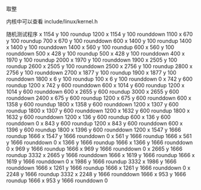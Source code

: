 取整

内核中可以查看
include/linux/kernel.h 

随机测试程序
x 1154 y 100 roundup 1200
x 1154 y 100 rounddown 1100
x 670 y 100 roundup 700
x 670 y 100 rounddown 600
x 1400 y 100 roundup 1400
x 1400 y 100 rounddown 1400
x 560 y 100 roundup 600
x 560 y 100 rounddown 500
x 428 y 100 roundup 500
x 428 y 100 rounddown 400
x 1970 y 100 roundup 2000
x 1970 y 100 rounddown 1900
x 2505 y 100 roundup 2600
x 2505 y 100 rounddown 2500
x 2756 y 100 roundup 2800
x 2756 y 100 rounddown 2700
x 1877 y 100 roundup 1900
x 1877 y 100 rounddown 1800
x 6 y 100 roundup 100
x 6 y 100 rounddown 0
x 742 y 600 roundup 1200
x 742 y 600 rounddown 600
x 1014 y 600 roundup 1200
x 1014 y 600 rounddown 600
x 2655 y 600 roundup 3000
x 2655 y 600 rounddown 2400
x 675 y 600 roundup 1200
x 675 y 600 rounddown 600
x 1358 y 600 roundup 1800
x 1358 y 600 rounddown 1200
x 1307 y 600 roundup 1800
x 1307 y 600 rounddown 1200
x 1632 y 600 roundup 1800
x 1632 y 600 rounddown 1200
x 136 y 600 roundup 600
x 136 y 600 rounddown 0
x 843 y 600 roundup 1200
x 843 y 600 rounddown 600
x 1396 y 600 roundup 1800
x 1396 y 600 rounddown 1200
x 1547 y 1666 roundup 1666
x 1547 y 1666 rounddown 0
x 561 y 1666 roundup 1666
x 561 y 1666 rounddown 0
x 1366 y 1666 roundup 1666
x 1366 y 1666 rounddown 0
x 969 y 1666 roundup 1666
x 969 y 1666 rounddown 0
x 2665 y 1666 roundup 3332
x 2665 y 1666 rounddown 1666
x 1619 y 1666 roundup 1666
x 1619 y 1666 rounddown 0
x 1986 y 1666 roundup 3332
x 1986 y 1666 rounddown 1666
x 1261 y 1666 roundup 1666
x 1261 y 1666 rounddown 0
x 2248 y 1666 roundup 3332
x 2248 y 1666 rounddown 1666
x 953 y 1666 roundup 1666
x 953 y 1666 rounddown 0